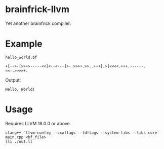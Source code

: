 # brainfrick-llvm

Yet another brainfrick compiler. 

# Example
`hello_world.bf`
```
+[-->-[>>+>-----<<]<--<---]>-.>>>+.>>..+++[.>]<<<<.+++.------.<<-.>>>>+.
```
Output:
```
Hello, World!
```

# Usage
Requires LLVM 18.0.0 or above.
```
clang++ `llvm-config --cxxflags --ldflags --system-libs --libs core` main.cpp <bf_file>
lli ./out.ll
```
